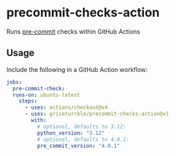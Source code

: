 # precommit-checks-action

Runs [pre-commit](https://pre-commit.com) checks within GitHub Actions

## Usage

Include the following in a GitHub Action workflow:

```yaml
jobs:
  pre-commit-check:
  runs-on: ubuntu-latest
    steps:
      - uses: actions/checkout@v4
      - uses: griceturrble/precommit-checks-action@v1
        with:
          # optional, defaults to 3.12:
          python_version: "3.12"
          # optional, defaults to 4.0.1:
          pre_commit_version: "4.0.1"
```